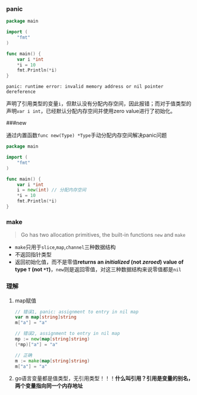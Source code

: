 ### panic

```go
package main

import (
	"fmt"
)

func main() {
	var i *int
	*i = 10
	fmt.Println(*i)
}

```

```shell
panic: runtime error: invalid memory address or nil pointer dereference
```

声明了引用类型的变量`i`，但默认没有分配内存空间，因此报错；而对于值类型的声明`var i int`，已经默认分配内存空间并使用zero value进行了初始化。

###new

通过内置函数`func new(Type) *Type`手动分配内存空间解决panic问题

```go
package main

import (
	"fmt"
)

func main() {
	var i *int
    i = new(int) // 分配内存空间
	*i = 10
	fmt.Println(*i)
}
```

### make

>   Go has two allocation primitives, the built-in functions `new` and `make`

*   `make`只用于`slice`,`map`,`channel`三种数据结构
*   不返回指针类型
*   返回初始化值，而不是零值**returns an *initialized* (not *zeroed*) value of type `T` (not `*T`)**，`new`则是返回零值，对这三种数据结构来说零值都是`nil`

### 理解

1.  map赋值

    ```go
    // 错误1, panic: assignment to entry in nil map
    var m map[string]string
    m["a"] = "a"
    
    // 错误2, assignment to entry in nil map
    mp := new(map[string]string)
    (*mp)["a"] = "a"
    
    // 正确
    m := make(map[string]string)
    m["a"] = "a"
    ```

2.  go语言变量都是值类型，无引用类型！！！**什么叫引用？引用是变量的别名，两个变量指向同一个内存地址**